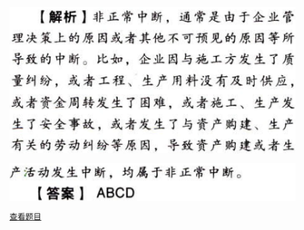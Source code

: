 ![](c2689bbcdebb29ff53be3f18a1281e58.png)

![](b7a87da9740753ff60ebfb94da3d2c94.png)

[查看题目](../负债.借款费用.本章真题.md#2-题目)

